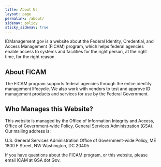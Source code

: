 ```yaml
---
title: About Us
layout: page
permalink: /about/
sidenav: policy
sticky_sidenav: true
---
```


IDManagement.gov is a website about the Federal Identity, Credential, and Access Management (FICAM) program, which helps federal agencies enable access to systems and facilities for the right person, at the right time, for the right reason.

## About FICAM
The FICAM program supports federal agencies through the entire identity management lifecycle. We also work with vendors to test and approve ID management products and services for use by the Federal Government.

## Who Manages this Website?
This website is managed by the Office of Information Integrity and Access, Office of Government-wide Policy, General Services Administration (GSA). Our mailing address is:

U.S. General Services Administration
Office of Government-wide Policy, ME
1800 F Street, NW
Washington, DC 20405

If you have questions about the FICAM program, or this website, please email ICAM at GSA dot Gov.
